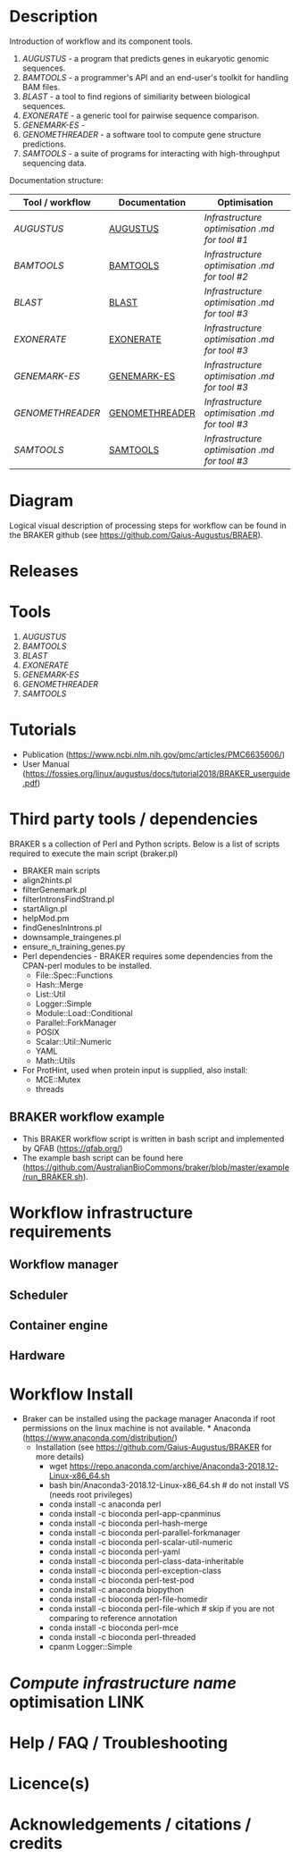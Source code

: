# Description

Introduction of workflow and its component tools.

1. *AUGUSTUS* 		- a program that predicts genes in eukaryotic genomic sequences.
2. *BAMTOOLS* 		- a programmer's API and an end-user's toolkit for handling BAM files.
3. *BLAST*			- a tool to find regions of similiarity between biological sequences.
4. *EXONERATE* 		- a generic tool for pairwise sequence comparison.
5. *GENEMARK-ES* 	- 
6. *GENOMETHREADER* - a software tool to compute gene structure predictions.
7. *SAMTOOLS* 		- a suite of programs for interacting with high-throughput sequencing data.


Documentation structure:

|Tool / workflow | Documentation | Optimisation |
|-----------|--------------------------|------------------|
|*AUGUSTUS* | [AUGUSTUS](Augustus_3_2_2.md) | *Infrastructure optimisation .md for tool #1* |
|*BAMTOOLS* | [BAMTOOLS](Bamtools_2_5_1.md) | *Infrastructure optimisation .md for tool #2* |
|*BLAST*    | [BLAST](Blast_2_2_28+.md) | *Infrastructure optimisation .md for tool #3* |
|*EXONERATE* | [EXONERATE](Exonerate_2_2_0.md) | *Infrastructure optimisation .md for tool #3* |
|*GENEMARK-ES* | [GENEMARK-ES](GeneMark_v4.md) | *Infrastructure optimisation .md for tool #3* |
|*GENOMETHREADER* | [GENOMETHREADER](GenomeThreader_1_7_1.md) | *Infrastructure optimisation .md for tool #3* |
|*SAMTOOLS* | [SAMTOOLS](Samtools_1_5.md) | *Infrastructure optimisation .md for tool #3* |

# Diagram

Logical visual description of processing steps for workflow can be found in the BRAKER github (see https://github.com/Gaius-Augustus/BRAER).


# Releases

# Tools

1. *AUGUSTUS*
2. *BAMTOOLS*
3. *BLAST*
4. *EXONERATE*
5. *GENEMARK-ES*
6. *GENOMETHREADER*
7. *SAMTOOLS*

# Tutorials
  * Publication (https://www.ncbi.nlm.nih.gov/pmc/articles/PMC6635606/)
  * User Manual (https://fossies.org/linux/augustus/docs/tutorial2018/BRAKER_userguide.pdf)

# Third party tools / dependencies
BRAKER s a collection of Perl and Python scripts. Below is a list of scripts required to execute the main script (braker.pl)
  * BRAKER main scripts
   * align2hints.pl
   * filterGenemark.pl
   * filterIntronsFindStrand.pl
   * startAlign.pl
   * helpMod.pm
   * findGenesInIntrons.pl
   * downsample_traingenes.pl
   * ensure_n_training_genes.py
  * Perl dependencies - BRAKER requires some dependencies from the CPAN-perl modules to be installed.
  	* File::Spec::Functions
  	* Hash::Merge
  	* List::Util
  	* Logger::Simple
  	* Module::Load::Conditional
  	* Parallel::ForkManager
  	* POSIX
  	* Scalar::Util::Numeric
  	* YAML
  	* Math::Utils
  * For ProtHint, used when protein input is supplied, also install:
  	* MCE::Mutex
  	* threads

## BRAKER workflow example
  * This BRAKER workflow script is written in bash script and implemented by QFAB (https://qfab.org/)
  * The example bash script can be found here (https://github.com/AustralianBioCommons/braker/blob/master/example/run_BRAKER.sh).

# Workflow infrastructure requirements

## Workflow manager

## Scheduler

## Container engine

## Hardware

# Workflow Install
  * Braker can be installed using the package manager Anaconda if root permissions on the linux machine is not available.  * Anaconda (https://www.anaconda.com/distribution/)
  	* Installation (see https://github.com/Gaius-Augustus/BRAKER for more details)
		* wget https://repo.anaconda.com/archive/Anaconda3-2018.12-Linux-x86_64.sh
		* bash bin/Anaconda3-2018.12-Linux-x86_64.sh # do not install VS (needs root privileges)
		* conda install -c anaconda perl
		* conda install -c bioconda perl-app-cpanminus
		* conda install -c bioconda perl-hash-merge
		* conda install -c bioconda perl-parallel-forkmanager
		* conda install -c bioconda perl-scalar-util-numeric
		* conda install -c bioconda perl-yaml
		* conda install -c bioconda perl-class-data-inheritable
		* conda install -c bioconda perl-exception-class
		* conda install -c bioconda perl-test-pod
		* conda install -c anaconda biopython
		* conda install -c bioconda perl-file-homedir
		* conda install -c bioconda perl-file-which # skip if you are not comparing to reference annotation
		* conda install -c bioconda perl-mce
		* conda install -c bioconda perl-threaded 
		* cpanm Logger::Simple
  
# *Compute infrastructure name* optimisation **LINK**

# Help / FAQ / Troubleshooting

# Licence(s)

# Acknowledgements / citations / credits
